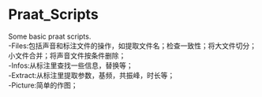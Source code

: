 # Praat_Scripts
Some basic praat scripts.  
-Files:包括声音和标注文件的操作，如提取文件名；检查一致性；将大文件切分；小文件合并；将声音文件按条件删除；  
-Infos:从标注里查找一些信息，替换等；  
-Extract:从标注里提取参数，基频，共振峰，时长等；  
-Picture:简单的作图；  
